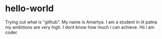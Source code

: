 # hello-world
Trying out what is "github".
My name is Amartya. I am a student in iit patna
my ambitions are very high. I dont know how much i can achieve.
Hii i am coder.